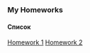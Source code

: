 ### My Homeworks

#### Список

[Homework 1](https://github.com/MarynaPogrebniak/frontend_morning/tree/main/01_HTML_intro_m_24_04_2023/homework_1)
[Homework 2](https://github.com/MarynaPogrebniak/frontend_morning/blob/main/02_CSS_Coffee_25_04_2023/index.html)

